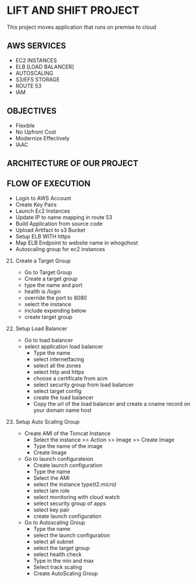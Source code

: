 # LIFT AND SHIFT PROJECT

This project moves application that runs on premise to cloud

## AWS SERVICES

- EC2 INSTANCES
- ELB [LOAD BALANCER]
- AUTOSCALING
- S3/EFS STORAGE
- ROUTE 53
- IAM

## OBJECTIVES

- Flexible
- No Upfront Cost
- Modernize Effectively
- IAAC

## ARCHITECTURE OF OUR PROJECT

## FLOW OF EXECUTION

- Login to AWS Account
- Create Key Pairs
- Launch Ec2 Instances
- Update IP to name mapping in route 53
- Build Application from source code
- Upload Artifact to s3 Bucket
- Setup ELB WITH https
- Map ELB Endpoint to website name in whogohost
- Autoscaling group for ec2 instances

21. Create a Target Group

    - Go to Target Group
    - Create a target group
    - type the name and port
    - health is /login
    - override the port to 8080
    - select the instance
    - include expending below
    - create target group

22. Setup Load Balancer

    - Go to load balancer
    - select application load balancer
      - Type the name
      - select internetfacing
      - select all the zones
      - select http and https
      - choose a certificate from acm
      - select security group from load balancer
      - select target config
      - create the load balancer
      - Copy the url of the load balancer and create a cname record on your domain name host

23. Setup Auto Scaling Group
    - Create AMI of the Tomcat Instance
      - Select the instance >> Action >> Image >> Create Image
      - Type the name of the image
      - Create Image
    - Go to launch configurateion
      - Create launch configuration
      - Type the name
      - Select the AMI
      - select the instance type(t2.micro)
      - select iam role
      - select monitoring with cloud watch
      - select security group of apps
      - select key pair
      - create launch configuration
    - Go to Autoscaling Group
      - Type the name
      - select the launch configuration
      - select all subnet
      - select the target group
      - select health check
      - Type in the min and max
      - Select track scaling
      - Create AutoScaling Group
